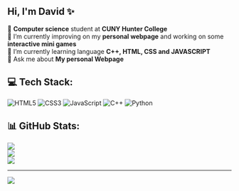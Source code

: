 ## Hi, I'm David ✨

🧠 **Computer science** student at **CUNY Hunter College** <br/>
🔭 I’m currently improving on my **personal webpage** and working on some **interactive mini games** <br/>
🌱 I’m currently learning language **C++, HTML, CSS and JAVASCRIPT** <br/>
💬 Ask me about **My personal Webpage** <br/>

## 💻 Tech Stack:
![HTML5](https://img.shields.io/badge/html5-%23E34F26.svg?style=for-the-badge&logo=html5&logoColor=white) ![CSS3](https://img.shields.io/badge/css3-%231572B6.svg?style=for-the-badge&logo=css3&logoColor=white) ![JavaScript](https://img.shields.io/badge/javascript-%23323330.svg?style=for-the-badge&logo=javascript&logoColor=%23F7DF1E) ![C++](https://img.shields.io/badge/c++-%2300599C.svg?style=for-the-badge&logo=c%2B%2B&logoColor=white) ![Python](https://img.shields.io/badge/python-3670A0?style=for-the-badge&logo=python&logoColor=ffdd54)

## 📊 GitHub Stats:
![](https://github-readme-stats.vercel.app/api?username=davidyili230&theme=dark&hide_border=false&include_all_commits=true&count_private=false)<br/>
![](https://nirzak-streak-stats.vercel.app/?user=davidyili230&theme=dark&hide_border=false)<br/>
![](https://github-readme-stats.vercel.app/api/top-langs/?username=davidyili230&theme=dark&hide_border=false&include_all_commits=true&count_private=false&layout=compact)

---
[![](https://visitcount.itsvg.in/api?id=davidyili230&icon=0&color=0)](https://visitcount.itsvg.in)

<!-- Proudly created with GPRM ( https://gprm.itsvg.in ) -->
